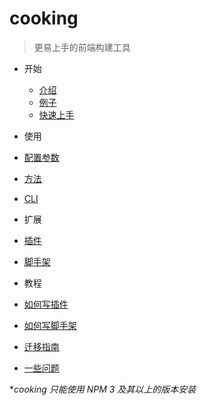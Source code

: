 # cooking

> 更易上手的前端构建工具

- 开始
  - [介绍](intro.md)
  - [例子](example.md)
  - [快速上手](quickstart.md)
- 使用
 - [配置参数](configuration.md)
 - [方法](nodejs-api.md)
 - [CLI](cli.md)
- 扩展
 - [插件](list-of-plugins.md)
 - [脚手架](list-of-generators.md)

- 教程
 - [如何写插件](create-a-plugin.md)
 - [如何写脚手架](create-a-generator.md)
 - [迁移指南](migration-guide.md)
 - [一些问题](faq.md)

**cooking 只能使用 NPM 3 及其以上的版本安装*
